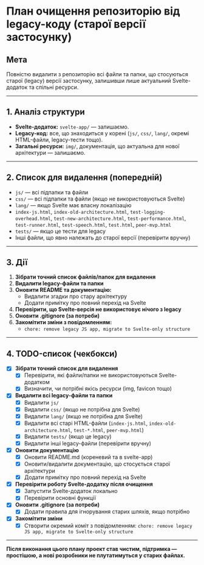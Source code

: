 # План очищення репозиторію від legacy-коду (старої версії застосунку)

## Мета
Повністю видалити з репозиторію всі файли та папки, що стосуються старої (legacy) версії застосунку, залишивши лише актуальний Svelte-додаток та спільні ресурси.

---

## 1. Аналіз структури
- **Svelte-додаток:** `svelte-app/` — залишаємо.
- **Legacy-код:** все, що знаходиться у корені (`js/`, `css/`, `lang/`, окремі HTML-файли, legacy-тести тощо).
- **Загальні ресурси:** `img/`, документація, що актуальна для нової архітектури — залишаємо.

---

## 2. Список для видалення (попередній)
- `js/` — всі підпапки та файли
- `css/` — всі підпапки та файли (якщо не використовуються Svelte)
- `lang/` — якщо Svelte має власну локалізацію
- `index-js.html`, `index-old-architecture.html`, `test-logging-overhead.html`, `test-new-architecture.html`, `test-performance.html`, `test-runner.html`, `test-speech.html`, `test.html`, `peer-mvp.html`
- `tests/` — якщо це тести для legacy
- Інші файли, що явно належать до старої версії (перевірити вручну)

---

## 3. Дії
1. **Зібрати точний список файлів/папок для видалення**
2. **Видалити legacy-файли та папки**
3. **Оновити README та документацію:**
   - Видалити згадки про стару архітектуру
   - Додати примітку про повний перехід на Svelte
4. **Перевірити, що Svelte-версія не використовує нічого з legacy**
5. **Оновити .gitignore (за потреби)**
6. **Закомітити зміни з повідомленням:**
   - `chore: remove legacy JS app, migrate to Svelte-only structure`

---

## 4. TODO-список (чекбокси)

- [x] **Зібрати точний список для видалення**
    - [x] Перевірити, які файли/папки не використовуються Svelte-додатком
    - [x] Визначити, чи потрібні якісь ресурси (img, favicon тощо)
- [x] **Видалити всі legacy-файли та папки**
    - [x] Видалити `js/`
    - [x] Видалити `css/` (якщо не потрібна для Svelte)
    - [x] Видалити `lang/` (якщо не потрібна для Svelte)
    - [x] Видалити всі старі HTML-файли (`index-js.html`, `index-old-architecture.html`, `test-*.html`, `peer-mvp.html`)
    - [x] Видалити `tests/` (якщо це legacy)
    - [x] Видалити інші legacy-файли (перевірити вручну)
- [x] **Оновити документацію**
    - [x] Оновити README.md (кореневий та в svelte-app)
    - [x] Оновити/видалити документацію, що стосується старої архітектури
    - [x] Додати примітку про повний перехід на Svelte
- [x] **Перевірити роботу Svelte-додатку після очищення**
    - [x] Запустити Svelte-додаток локально
    - [x] Перевірити основні функції
- [x] **Оновити .gitignore (за потреби)**
    - [x] Додати правила для ігнорування старих шляхів, якщо потрібно
- [x] **Закомітити зміни**
    - [x] Створити окремий коміт з повідомленням: `chore: remove legacy JS app, migrate to Svelte-only structure`

---

**Після виконання цього плану проект став чистим, підтримка — простішою, а нові розробники не плутатимуться у старих файлах.** 